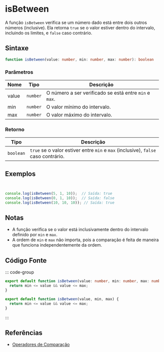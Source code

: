# isBetween

A função `isBetween` verifica se um número dado está entre dois outros números (inclusive). Ela retorna `true` se o valor estiver dentro do intervalo, incluindo os limites, e `false` caso contrário.

## Sintaxe

```typescript
function isBetween(value: number, min: number, max: number): boolean
```

### Parâmetros

| Nome  | Tipo     | Descrição                                          |
|-------|----------|----------------------------------------------------|
| value | `number` | O número a ser verificado se está entre `min` e `max`. |
| min   | `number` | O valor mínimo do intervalo.                       |
| max   | `number` | O valor máximo do intervalo.                       |

### Retorno

| Tipo    | Descrição                                       |
|---------|-------------------------------------------------|
| `boolean` | `true` se o valor estiver entre `min` e `max` (inclusive), `false` caso contrário. |

## Exemplos

```typescript


console.log(isBetween(5, 1, 10));  // Saída: true
console.log(isBetween(0, 1, 10));  // Saída: false
console.log(isBetween(10, 10, 10)); // Saída: true
```

## Notas

- A função verifica se o valor está inclusivamente dentro do intervalo definido por `min` e `max`.
- A ordem de `min` e `max` não importa, pois a comparação é feita de maneira que funciona independentemente da ordem.

## Código Fonte

::: code-group
```typescript
export default function isBetween(value: number, min: number, max: number): boolean {
  return min <= value && value <= max;
}
```

```javascript
export default function isBetween(value, min, max) {
  return min <= value && value <= max;
}
```
::: 

## Referências

- [Operadores de Comparação](https://developer.mozilla.org/pt-BR/docs/Web/JavaScript/Reference/Operators/Comparison)